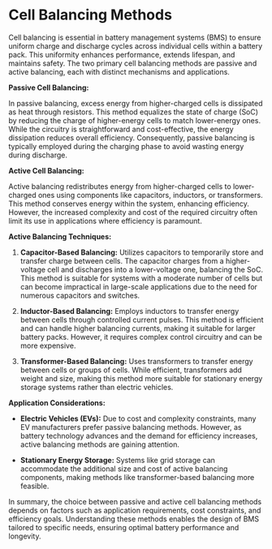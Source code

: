 # Cell Balancing Methods

Cell balancing is essential in battery management systems (BMS) to ensure uniform charge and discharge cycles across individual cells within a battery pack. This uniformity enhances performance, extends lifespan, and maintains safety. The two primary cell balancing methods are passive and active balancing, each with distinct mechanisms and applications.

**Passive Cell Balancing:**

In passive balancing, excess energy from higher-charged cells is dissipated as heat through resistors. This method equalizes the state of charge (SoC) by reducing the charge of higher-energy cells to match lower-energy ones. While the circuitry is straightforward and cost-effective, the energy dissipation reduces overall efficiency. Consequently, passive balancing is typically employed during the charging phase to avoid wasting energy during discharge. 

**Active Cell Balancing:**

Active balancing redistributes energy from higher-charged cells to lower-charged ones using components like capacitors, inductors, or transformers. This method conserves energy within the system, enhancing efficiency. However, the increased complexity and cost of the required circuitry often limit its use in applications where efficiency is paramount. 

**Active Balancing Techniques:**

1. **Capacitor-Based Balancing:** Utilizes capacitors to temporarily store and transfer charge between cells. The capacitor charges from a higher-voltage cell and discharges into a lower-voltage one, balancing the SoC. This method is suitable for systems with a moderate number of cells but can become impractical in large-scale applications due to the need for numerous capacitors and switches. 

2. **Inductor-Based Balancing:** Employs inductors to transfer energy between cells through controlled current pulses. This method is efficient and can handle higher balancing currents, making it suitable for larger battery packs. However, it requires complex control circuitry and can be more expensive. 

3. **Transformer-Based Balancing:** Uses transformers to transfer energy between cells or groups of cells. While efficient, transformers add weight and size, making this method more suitable for stationary energy storage systems rather than electric vehicles. 

**Application Considerations:**

- **Electric Vehicles (EVs):** Due to cost and complexity constraints, many EV manufacturers prefer passive balancing methods. However, as battery technology advances and the demand for efficiency increases, active balancing methods are gaining attention. 

- **Stationary Energy Storage:** Systems like grid storage can accommodate the additional size and cost of active balancing components, making methods like transformer-based balancing more feasible. 

In summary, the choice between passive and active cell balancing methods depends on factors such as application requirements, cost constraints, and efficiency goals. Understanding these methods enables the design of BMS tailored to specific needs, ensuring optimal battery performance and longevity. 